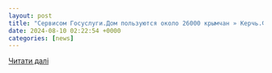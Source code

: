 ```yaml
---
layout: post
title: "Сервисом Госуслуги.Дом пользуются около 26000 крымчан » Керчь.ФМ"
date: 2024-08-10 02:22:54 +0000
categories: [news]
---
```


[Читати далі](https://kerch.fm/2024/08/09/servisom-gosuslugidom-polzujutsja-okolo-26000-krymchan.html)
